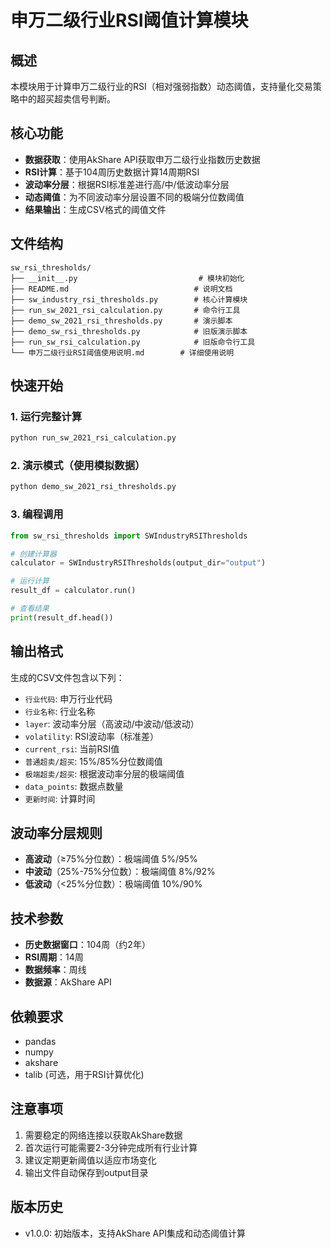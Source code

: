 # 申万二级行业RSI阈值计算模块

## 概述

本模块用于计算申万二级行业的RSI（相对强弱指数）动态阈值，支持量化交易策略中的超买超卖信号判断。

## 核心功能

- **数据获取**：使用AkShare API获取申万二级行业指数历史数据
- **RSI计算**：基于104周历史数据计算14周期RSI
- **波动率分层**：根据RSI标准差进行高/中/低波动率分层
- **动态阈值**：为不同波动率分层设置不同的极端分位数阈值
- **结果输出**：生成CSV格式的阈值文件

## 文件结构

```
sw_rsi_thresholds/
├── __init__.py                           # 模块初始化
├── README.md                            # 说明文档
├── sw_industry_rsi_thresholds.py        # 核心计算模块
├── run_sw_2021_rsi_calculation.py       # 命令行工具
├── demo_sw_2021_rsi_thresholds.py       # 演示脚本
├── demo_sw_rsi_thresholds.py            # 旧版演示脚本
├── run_sw_rsi_calculation.py            # 旧版命令行工具
└── 申万二级行业RSI阈值使用说明.md        # 详细使用说明
```

## 快速开始

### 1. 运行完整计算

```bash
python run_sw_2021_rsi_calculation.py
```

### 2. 演示模式（使用模拟数据）

```bash
python demo_sw_2021_rsi_thresholds.py
```

### 3. 编程调用

```python
from sw_rsi_thresholds import SWIndustryRSIThresholds

# 创建计算器
calculator = SWIndustryRSIThresholds(output_dir="output")

# 运行计算
result_df = calculator.run()

# 查看结果
print(result_df.head())
```

## 输出格式

生成的CSV文件包含以下列：

- `行业代码`: 申万行业代码
- `行业名称`: 行业名称
- `layer`: 波动率分层（高波动/中波动/低波动）
- `volatility`: RSI波动率（标准差）
- `current_rsi`: 当前RSI值
- `普通超卖/超买`: 15%/85%分位数阈值
- `极端超卖/超买`: 根据波动率分层的极端阈值
- `data_points`: 数据点数量
- `更新时间`: 计算时间

## 波动率分层规则

- **高波动**（≥75%分位数）：极端阈值 5%/95%
- **中波动**（25%-75%分位数）：极端阈值 8%/92%
- **低波动**（<25%分位数）：极端阈值 10%/90%

## 技术参数

- **历史数据窗口**：104周（约2年）
- **RSI周期**：14周
- **数据频率**：周线
- **数据源**：AkShare API

## 依赖要求

- pandas
- numpy
- akshare
- talib (可选，用于RSI计算优化)

## 注意事项

1. 需要稳定的网络连接以获取AkShare数据
2. 首次运行可能需要2-3分钟完成所有行业计算
3. 建议定期更新阈值以适应市场变化
4. 输出文件自动保存到output目录

## 版本历史

- v1.0.0: 初始版本，支持AkShare API集成和动态阈值计算
